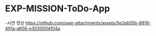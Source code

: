 # EXP-MISSION-ToDo-App



-시연 영상
https://github.com/user-attachments/assets/5e2eb55b-8816-491a-a656-e3030004f04a
